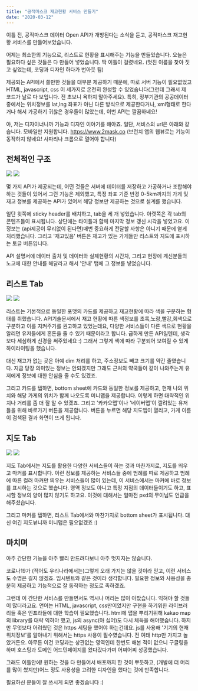 ```yaml
---
title: "공적마스크 재고현황 서비스 만들기"
date: "2020-03-12"
---
```


이틀 전, 공적마스크 데이터 Open API가 개방된다는 소식을 듣고, 공적마스크 재고현황 서비스를 만들어보았습니다.

어제는 최소한의 기능으로, 리스트로 현황을 표시해주는 기능을 만들었습니다.
오늘은 필요하다 싶은 것들은 다 만들어 넣었습니다. 딱 이틀이 걸렸네요.
(멋진 이름을 찾아 짓고 싶었는데, 코딩과 디자인 하다가 번아웃 됨)

제공되는 API에서 쓸만한 것들을 대부분 제공하기 때문에, 따로 서버 기능이 필요없었고 HTML, javascript, css 이 세가지로 온전히 완성할 수 있었습니다(그런데 그래서 제 코드가 날로 다 보입니다. 전 초보니 욕하지 말아주세요). 특히, 정부기관의 공공데이터 중에서는 위치정보를 lat,lng 좌표가 아닌 다른 방식으로 제공한다거나, xml형태로 한다거나 해서 가공하기 귀찮은 경우들이 많았는데, 이번 API는 깔끔하네요!

아, 저는 디자이너니까 기능과 디자인 이야기를 해야죠. 일단, 서비스의 url은 아래와 같습니다. 모바일만 지원합니다.
https://www.2mask.co
(브런치 앱의 웹뷰로는 기능이 동작하지 않네요! 사파리나 크롬으로 열어야 합니다)

## 전체적인 구조
![](/photo/design/2020-03-12-2Mask-1.jpeg)
![](/photo/design/2020-03-12-2Mask-2.jpeg)

몇 가지 API가 제공되는데, 어떤 것들은 서버에 데이터를 저장하고 가공하거나 조합해야하는 것들이 있어서 그런 기능은 제외했고, 특정 좌표 기준 반경 0-5km까지의 가게 및 재고 정보를 제공하는 API가 있어서 해당 정보만 제공하는 것으로 설계를 했습니다.

일단 윗쪽에 sticky header를 배치하고, tab을 세 개 넣었습니다. 아랫쪽은 각 tab의 콘텐츠들이 표시됩니다. 상단에는 타이틀과 함께 마지막 정보 갱신 시각을 넣었고요. 이 정보는 (api제공이 무리없이 된다면)매번 중요하게 전달할 사항은 아니기 때문에 옅게 처리했습니다. 그리고 '재고있음' 버튼은 재고가 있는 가게들만 리스트와 지도에 표시하는 토글 버튼입니다.

API 설명서에 데이터 출처 및 데이터와 실제현황의 시간차, 그리고 현장에 계신분들의 노고에 대한 안내를 해달라고 해서 '안내' 탭에 그 정보를 넣었습니다.

## 리스트 Tab
![](/photo/design/2020-03-12-2Mask-3.jpeg)
![](/photo/design/2020-03-12-2Mask-4.jpeg)

리스트는 기본적으로 동일한 포맷의 카드를 제공하고 재고현황에 따라 색을 구분하는 형태를 취했습니다. API기술문서에서 재고 현황에 따른 색정보를 초록,노랑,빨강,회색으로 구분하고 이를 지켜주기를 권고하고 있었는데요, 다양한 서비스들이 다른 색으로 현황을 알리면 유저들에게 혼돈을 줄 수 있기 때문이라고 합니다. 급하게 만든 API일텐데, 생각보다 세심하게 신경을 써주었네요 :) 그래서 그렇게 색에 따라 구분되어 보여질 수 있게 하이라이팅을 했습니다.

대신 재고가 없는 곳은 아예 dim 처리를 하고, 주소정보도 빼고 크기를 약간 줄였습니다. 지금 당장 의미있는 정보는 안되겠지만 그래도 근처의 약국들이 같이 나와주는게 유저에게 정보에 대한 안심을 줄 수도 있겠죠.

그리고 카드를 탭하면, bottom sheet에 카드와 동일한 정보를 제공하고, 현재 나의 위치와 해당 가게의 위치가 함께 나오도록 미니맵을 제공합니다. 이렇게 하면 대략적인 위치나 거리를 좀 더 잘 알 수 있겠죠. 그리고 '카카오맵'이나 '네이버맵'이 깔려있는 유저들을 위해 바로가기 버튼을 제공합니다. 버튼을 누르면 해당 지도앱이 열리고, 가게 이름이 검색된 결과 화면이 뜨게 됩니다.

## 지도 Tab
![](/photo/design/2020-03-12-2Mask-5.jpeg)
![](/photo/design/2020-03-12-2Mask-6.jpeg)

지도 Tab에서는 지도를 활용한 다양한 서비스들이 하는 것과 마찬가지로, 지도를 띄우고 마커를 표시합니다.  이런 정보를 제공하는 서비스들 중에 범례를 따로 제공하고 범례에 따른 컬러 마커만 띄우는 서비스들이 많이 있는데, 이 서비스에서는 마커에 바로 정보를 표시하는 것으로 했습니다. 영역 정보도 아니고 특정 지점의 데이터들이기도 하고, 표시할 정보의 양이 많지 않기도 하고요. 이것에 대해서는 얼마전 pxd의 무이님도 언급을 해주셨습니다.

그리고 마커를 탭하면, 리스트 Tab에서와 마찬가지로 bottom sheet가 표시됩니다. 대신 여긴 지도뷰니까 미니맵은 필요없겠죠 :)

## 마치며
아주 간단한 기능을 아주 빨리 만드려다보니 아주 멋지지는 않습니다.

코로나19가 (적어도 우리나라에서는)그렇게 오래 가지는 않을 것이라 믿고, 이런 서비스도 수명은 길지 않겠죠. 임시텐트와 같은 것이라 생각합니다. 필요한 정보와 사용성을 충분히 제공하고 기능적으로 잘 동작하는 정도로 족하겠죠.

그런데 이 간단한 서비스를 만들면서도 역시나 머리는 많이 아팠습니다. 익혀야 할 것들이 많더라고요. 언어는 HTML, javascript, css만이었지만 구현을 하기위한 라이브러리들 혹은 인프라들에 대한 학습이 필요했습니다.
html에 맵을 뿌리기위해 kakao map의 library를 대략 익혀야 했고, js의 async(아 싫어)도 다시 체득을 해야했습니다. 하지만 무엇보다 어려웠던 것은 https 세팅을 했어야 하는건데요. js를 사용해 '기기의 현재 위치정보'를 알아내기 위해서는 https 사용이 필수였습니다. 전 여태 http만 가지고 놀았거든요. 아무튼 이건 코딩과는 상관없는 영역인데 한번도 해본 적이 없으니 구글링을 하며 호스팅과 도메인 어드민페이지를 왔다갔다가며 어찌어찌 성공했습니다.

그래도 이틀안에! 원하는 것을 다 만들어서 배포까지 한 것이 뿌듯하고, (개발에 더 머리를 많이 썼지만)어느 정도 사용성을 고려한 디자인을 했다는 것에 만족합니다.

필요하신 분들이 잘 쓰시게 되면 좋겠습니다 :)